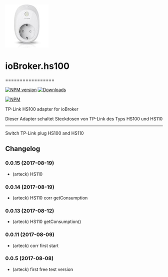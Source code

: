 ![Logo](admin/hs100.png)
# ioBroker.hs100
=================

[![NPM version](http://img.shields.io/npm/v/iobroker.hs100.svg)](https://www.npmjs.com/package/iobroker.hs100)
[![Downloads](https://img.shields.io/npm/dm/iobroker.hs100.svg)](https://www.npmjs.com/package/iobroker.hs100)

[![NPM](https://nodei.co/npm/iobroker.hs100.png?downloads=true)](https://nodei.co/npm/iobroker.hs100/)

TP-Link HS100 adapter for ioBroker

Dieser Adapter schaltet Steckdosen von TP-Link des Typs HS100 und HS110

------------------------------------------------------------------------------

Switch TP-Link plug HS100 and HS110


## Changelog

### 0.0.15 (2017-08-19) 
* (arteck) HS110 

### 0.0.14 (2017-08-19) 
* (arteck) HS110 corr getConsumption

### 0.0.13 (2017-08-12) 
* (arteck) HS110 getConsumption()

### 0.0.11 (2017-08-09)
* (arteck) corr first start
 
### 0.0.5 (2017-08-08)
* (arteck) first free test version
